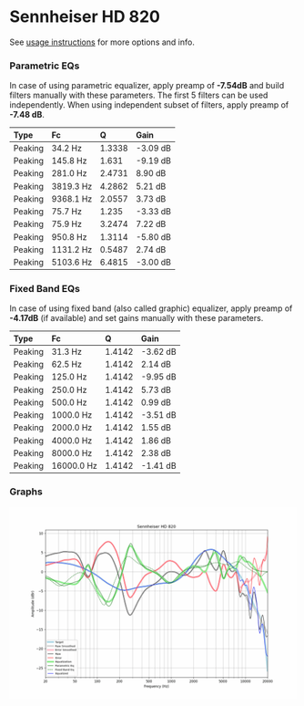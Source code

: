 # Sennheiser HD 820
See [usage instructions](https://github.com/jaakkopasanen/AutoEq#usage) for more options and info.

### Parametric EQs
In case of using parametric equalizer, apply preamp of **-7.54dB** and build filters manually
with these parameters. The first 5 filters can be used independently.
When using independent subset of filters, apply preamp of **-7.48 dB**.

| Type    | Fc        |      Q | Gain     |
|:--------|:----------|:-------|:---------|
| Peaking | 34.2 Hz   | 1.3338 | -3.09 dB |
| Peaking | 145.8 Hz  | 1.631  | -9.19 dB |
| Peaking | 281.0 Hz  | 2.4731 | 8.90 dB  |
| Peaking | 3819.3 Hz | 4.2862 | 5.21 dB  |
| Peaking | 9368.1 Hz | 2.0557 | 3.73 dB  |
| Peaking | 75.7 Hz   | 1.235  | -3.33 dB |
| Peaking | 75.9 Hz   | 3.2474 | 7.22 dB  |
| Peaking | 950.8 Hz  | 1.3114 | -5.80 dB |
| Peaking | 1131.2 Hz | 0.5487 | 2.74 dB  |
| Peaking | 5103.6 Hz | 6.4815 | -3.00 dB |

### Fixed Band EQs
In case of using fixed band (also called graphic) equalizer, apply preamp of **-4.17dB**
(if available) and set gains manually with these parameters.

| Type    | Fc         |      Q | Gain     |
|:--------|:-----------|:-------|:---------|
| Peaking | 31.3 Hz    | 1.4142 | -3.62 dB |
| Peaking | 62.5 Hz    | 1.4142 | 2.14 dB  |
| Peaking | 125.0 Hz   | 1.4142 | -9.95 dB |
| Peaking | 250.0 Hz   | 1.4142 | 5.73 dB  |
| Peaking | 500.0 Hz   | 1.4142 | 0.99 dB  |
| Peaking | 1000.0 Hz  | 1.4142 | -3.51 dB |
| Peaking | 2000.0 Hz  | 1.4142 | 1.55 dB  |
| Peaking | 4000.0 Hz  | 1.4142 | 1.86 dB  |
| Peaking | 8000.0 Hz  | 1.4142 | 2.38 dB  |
| Peaking | 16000.0 Hz | 1.4142 | -1.41 dB |

### Graphs
![](./Sennheiser%20HD%20820.png)